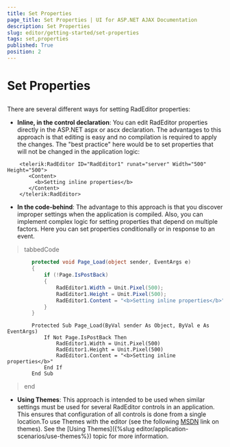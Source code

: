 ```yaml
---
title: Set Properties
page_title: Set Properties | UI for ASP.NET AJAX Documentation
description: Set Properties
slug: editor/getting-started/set-properties
tags: set,properties
published: True
position: 2
---
```


# Set Properties



## 

There are several different ways for setting RadEditor properties:

* __Inline, in the control declaration__: You can edit RadEditor properties directly in the ASP.NET aspx or ascx declaration. The advantages to this approach is that editing is easy and no compilation is required to apply the changes. The "best practice" here would be to set properties that will not be changed in the application logic:

````ASPNET
	<telerik:RadEditor ID="RadEditor1" runat="server" Width="500" Height="500">
	   <Content>
	     <b>Setting inline properties</b>
	   </Content>
	</telerik:RadEditor> 
````



* __In the code-behind__: The advantage to this approach is that you discover improper settings when the application is compiled. Also, you can implement complex logic for setting properties that depend on multiple factors. Here you can set properties conditionally or in response to an event.

>tabbedCode

````C#
		protected void Page_Load(object sender, EventArgs e)
		{
			if (!Page.IsPostBack)
			{
				RadEditor1.Width = Unit.Pixel(500);
				RadEditor1.Height = Unit.Pixel(500);
				RadEditor1.Content = "<b>Setting inline properties</b>";
			}
		} 
````



````VB.NET
		Protected Sub Page_Load(ByVal sender As Object, ByVal e As EventArgs)
			If Not Page.IsPostBack Then
				RadEditor1.Width = Unit.Pixel(500)
				RadEditor1.Height = Unit.Pixel(500)
				RadEditor1.Content = "<b>Setting inline properties</b>"
			End If
		End Sub
````


>end

* __Using Themes__: This approach is intended to be used when similar settings must be used for several RadEditor controls in an application. This ensures that configuration of all controls is done from a single location.To use Themes with the editor (see the following [MSDN](http://msdn2.microsoft.com/en-us/library/wcyt4fxb%28vs.80%29.aspx) link on themes). See the [Using Themes]({%slug editor/application-scenarios/use-themes%}) topic for more information.
